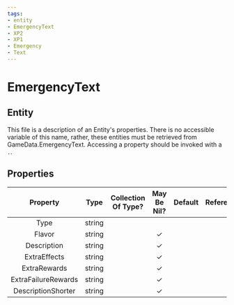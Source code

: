 ```yaml
---
tags:
- entity
- EmergencyText
- XP2
- XP1
- Emergency
- Text
---
```

# EmergencyText
## Entity
This file is a description of an Entity's properties. There is no accessible variable of this name, rather, these entities must be retrieved from GameData.EmergencyText. Accessing a property should be invoked with a `.`.
## Properties
|	Property	|	Type	|	Collection Of Type?	|	May Be Nil?	|	Default	|	References	|	Key	|	Notes	|
|	:-:	|	:-:	|	:-:	|	:-:	|	:-:	|	:-:	|	:-:	|	-:	|
|	Type	|	string	|		|		|		|		|		|	|
|	Flavor	|	string	|		|	✓	|		|		|		|	|
|	Description	|	string	|		|	✓	|		|		|		|	|
|	ExtraEffects	|	string	|		|	✓	|		|		|		|	|
|	ExtraRewards	|	string	|		|	✓	|		|		|		|	|
|	ExtraFailureRewards	|	string	|		|	✓	|		|		|		|	|
|	DescriptionShorter	|	string	|		|	✓	|		|		|		|	|
